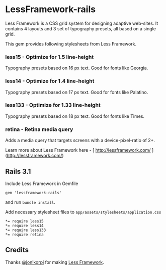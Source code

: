 # LessFramework-rails

Less Framework is a CSS grid system for designing adaptive web-sites. It
contains 4 layouts and 3 set of typography presets, all based on a
single grid.

This gem provides following stylesheets from Less Framework.

### less15 - Optimize for 1.5 line-height
Typography presets based on 16 px text. Good for fonts like Georgia.

### less14 - Optimize for 1.4 line-height
Typography presets based on 17 px text. Good for fonts like Palatino.

### less133 - Optimize for 1.33 line-height
Typography presets based on 18 px text. Good for fonts like Times.

### retina - Retina media query
Adds a media query that targets screens with a device-pixel-ratio of 2+.



Learn more about Less Framework here - [ http://lessframework.com/ ] (http://lessframework.com/)


## Rails 3.1

Include Less Framework in Gemfile
```
gem 'lessframework-rails'
```
and run ```bundle install```.

Add necessary stylesheet files to ```app/assets/stylesheets/application.css```

```
*= require less15
*= require less14
*= require less133
*= require retina
```

## Credits
Thanks [@jonikorpi](http://twitter.com/jonikorpi) for making [Less
Framework](http://lessframework.com/).
